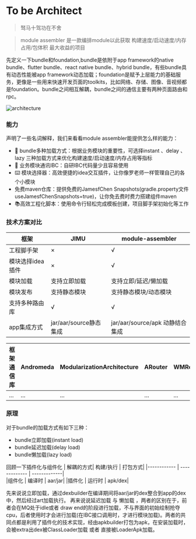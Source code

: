 # To be Architect
> 驽马十驾功在不舍

> module assembler 是一款编排module以此获取 构建速度/启动速度/内存占用/包体积 最大收益的项目

先定义一下bundle和foundation,bundle是依附于app framework的native bundle、flutter bundle、react native bundle、hybrid bundle，有些bundle具有动态性能被app framework动态加载；foundation是赋予上层能力的基础服务，更像是一些用来快速开发页面的toolkits，比如网络、存储、图像、音视频都是foundation。bundle之间相互解耦，bundle之间的通信主要有两种页面路由和rpc。

![architecture](https://github.com/big-frontend/bundles-assembler/blob/main/android/art/architecture.png)

### 能力
声明了一些名词解释，我们来看看module assembler能提供怎么样的能力：
- 🚀 bundle多种加载方式：根据业务模块的重要性，可选择instant 、delay 、lazy 三种加载方式来优化构建速度/启动速度/内存占用等指标
- 📱 业务模块通讯IBC：自研IBC代码量少且容易使用
- ⌨️ 模块选择器：高效便捷的idea交互插件，让你像罗老师一样管理自己的各个小模块
- 免费maven仓库：提供免费的JamesfChen Snapshots(gradle.property文件 useJamesfChenSnapshots=true)，让你免去费时费力搭建组件maven
- 📚高效工程化脚本：使用命令行轻松完成模板创建，项目脚手架初始化等工作

### 技术方案对比

|框架| JIMU|module-assembler
|---|---|---|
工程脚手架 |×|√
模块选择idea插件| ×|√
模块加载| 支持立即加载|支持立即/延迟/懒加载
模块发布|支持静态模块|支持静态模块/动态模块
支持多种路由库|√|√
app集成方式|jar/aar/source静态集成|jar/aar/source/apk 动静结合集成

|框架通信库|Andromeda|ModularizationArchitecture|ARouter|WMRouter|IBC
|---|---|---|---|---|---|
...|...|...|...|...|...

### 原理
对于bundle的加载方式有如下三种：
- bundle立即加载(instant load)
- bundle延迟加载(delay load)
- bundle懒加载(lazy load)

回顾一下插件化与组件化
| 解耦的方式| 构建/执行  | 打包方式|
|------------ | ------------- | -------------|       
|组件化 |      编译时 |     aar/jar|
|插件化 |      运行时 |     apk/dex|

先来说说立即加载，通过dexbuilder在编译期间将aar/jar的dex整合到app的dex中，然后经过art加载执行。
再来说说延迟加载 与 懒加载 ，两者的区别在于，前者会在MQ处于idle或者 draw end的阶段进行加载，不与界面的初始绘制抢夺cpu，后者使用时才会进行加载(在IBC接口调用时，才进行模块加载)。两者的共同点都是利用了插件化的技术实现，经由apkbuilder打包为apk，在安装加载时，会被extra出dex被ClassLoader加载 或者 直接被LoaderApk加载。






